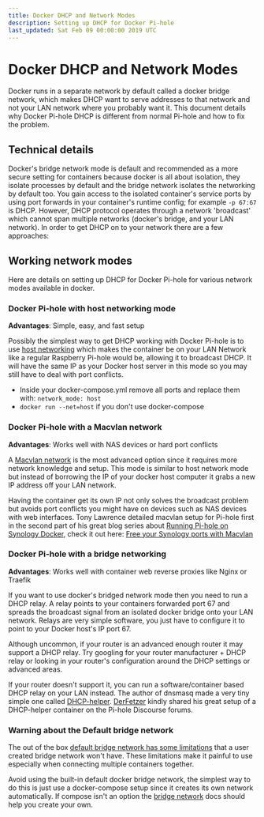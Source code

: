 ```yaml
---
title: Docker DHCP and Network Modes
description: Setting up DHCP for Docker Pi-hole
last_updated: Sat Feb 09 00:00:00 2019 UTC
---
```


# Docker DHCP and Network Modes

Docker runs in a separate network by default called a docker bridge network, which makes DHCP want to serve addresses to that network and not your LAN network where you probably want it. This document details why Docker Pi-hole DHCP is different from normal Pi-hole and how to fix the problem.

## Technical details

Docker's bridge network mode is default and recommended as a more secure setting for containers because docker is all about isolation, they isolate processes by default and the bridge network isolates the networking by default too. You gain access to the isolated container's service ports by using port forwards in your container's runtime config; for example `-p 67:67` is DHCP. However, DHCP protocol operates through a network 'broadcast' which cannot span multiple networks (docker's bridge, and your LAN network). In order to get DHCP on to your network there are a few approaches:

## Working network modes

Here are details on setting up DHCP for Docker Pi-hole for various network modes available in docker.

### Docker Pi-hole with host networking mode

**Advantages**: Simple, easy, and fast setup

Possibly the simplest way to get DHCP working with Docker Pi-hole is to use [host networking](https://docs.docker.com/network/host/) which makes the container be on your LAN Network like a regular Raspberry Pi-hole would be, allowing it to broadcast DHCP. It will have the same IP as your Docker host server in this mode so you may still have to deal with port conflicts.

- Inside your docker-compose.yml remove all ports and replace them with: `network_mode: host`
- `docker run --net=host` if you don't use docker-compose

### Docker Pi-hole with a Macvlan network

**Advantages**: Works well with NAS devices or hard port conflicts

A [Macvlan network](https://docs.docker.com/network/macvlan/) is the most advanced option since it requires more network knowledge and setup. This mode is similar to host network mode but instead of borrowing the IP of your docker host computer it grabs a new IP address off your LAN network.

Having the container get its own IP not only solves the broadcast problem but avoids port conflicts you might have on devices such as NAS devices with web interfaces. Tony Lawrence detailed macvlan setup for Pi-hole first in the second part of his great blog series about [Running Pi-hole on Synology Docker](http://tonylawrence.com/posts/unix/synology/running-pihole-inside-docker/), check it out here: [Free your Synology ports with Macvlan](http://tonylawrence.com/posts/unix/synology/free-your-synology-ports/)

### Docker Pi-hole with a bridge networking

**Advantages**: Works well with container web reverse proxies like Nginx or Traefik

If you want to use docker's bridged network mode then you need to run a DHCP relay. A relay points to your containers forwarded port 67 and spreads the broadcast signal from an isolated docker bridge onto your LAN network. Relays are very simple software, you just have to configure it to point to your Docker host's IP port 67.

Although uncommon, if your router is an advanced enough router it may support a DHCP relay. Try googling for your router manufacturer + DHCP relay or looking in your router's configuration around the DHCP settings or advanced areas.

If your router doesn't support it, you can run a software/container based DHCP relay on your LAN instead. The author of dnsmasq made a very tiny simple one called [DHCP-helper](http://thekelleys.org.uk/dhcp-helper/READ-ME). [DerFetzer](https://discourse.pi-hole.net/t/dhcp-with-docker-compose-and-bridge-networking/17038) kindly shared his great setup of a DHCP-helper container on the Pi-hole Discourse forums.

### Warning about the Default bridge network

The out of the box [default bridge network has some limitations](https://docs.docker.com/network/bridge/#differences-between-user-defined-bridges-and-the-default-bridge) that a user created bridge network won't have. These limitations make it painful to use especially when connecting multiple containers together.

Avoid using the built-in default docker bridge network, the simplest way to do this is just use a docker-compose setup since it creates its own network automatically. If compose isn't an option the [bridge network](https://docs.docker.com/network/bridge/) docs should help you create your own.
